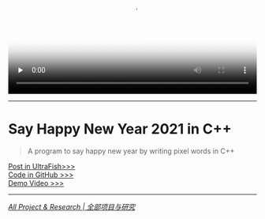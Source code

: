 <video id="video" controls="" preload="none" allowfullscreen="true" position= "absolute" width="100%" poster="https://ultrafish-blog.oss-cn-hangzhou.aliyuncs.com/cpphny.mp4?versionId=CAEQFxiBgMC7__meyBciIDI5OTRjMDI4YjlhODRhNTE4NmVmODg2ZDI4NjkxODI0">
      <source id="mp4" src="https://ultrafish-blog.oss-cn-hangzhou.aliyuncs.com/cpphny.mp4?versionId=CAEQFxiBgMC7__meyBciIDI5OTRjMDI4YjlhODRhNTE4NmVmODg2ZDI4NjkxODI0" type="video/mp4" >
      </video>

---

# Say Happy New Year 2021 in C++

> A program to say happy new year by writing pixel words in C++

[Post in UltraFish>>>](https://ultrafish.cn/2021/01/02/1kcpphny/)  
[Code in GitHub >>>](https://github.com/zhangwengyu999/happy_new_year)  
[Demo Video >>>](https://www.bilibili.com/video/BV1tK411M7hu?share_source=copy_web&vd_source=1ca1728d3795938355ad33c969ee6cb0)

---

[*All Project & Research  | 全部项目与研究*](https://ultrafish.cn/project/#/)